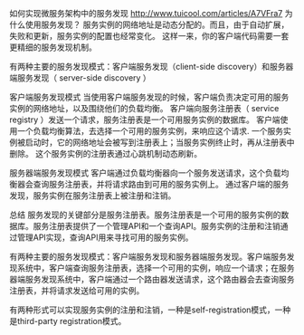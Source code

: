 如何实现微服务架构中的服务发现     http://www.tuicool.com/articles/A7VFra7
    为什么使用服务发现？
 服务实例的网络地址是动态分配的。而且，由于自动扩展，失败和更新，服务实例的配置也经常变化。
 这样一来，你的客户端代码需要一套更精细的服务发现机制。
 
 有两种主要的服务发现模式：客户端服务发现（client-side discovery）和服务器端服务发现（ server-side discovery ）
 
 客户端服务发现模式
 当使用客户端服务发现的时候，客户端负责决定可用的服务实例的网络地址，以及围绕他们的负载均衡。
 客户端向服务注册表（ service registry ）发送一个请求，服务注册表是一个可用服务实例的数据库。
 客户端使用一个负载均衡算法，去选择一个可用的服务实例，来响应这个请求.
 一个服务实例被启动时，它的网络地址会被写到注册表上；当服务实例终止时，再从注册表中删除。
 这个服务实例的注册表通过心跳机制动态刷新。
 
 服务器端服务发现模式
 客户端通过负载均衡器向一个服务发送请求，这个负载均衡器会查询服务注册表，并将请求路由到可用的服务实例上。
 通过客户端的服务发现，服务实例在服务注册表上被注册和注销。
 
 总结
 服务发现的关键部分是服务注册表。服务注册表是一个可用的服务实例的数据库。服务注册表提供了一个管理API和一个查询API。服务实例的注册和注销通过管理API实现，查询API用来寻找可用的服务实例。
 
 有两种主要的服务发现模式：客户端服务发现和服务器端服务发现。客户端服务发现系统中，客户端查询服务注册表，选择一个可用的实例，响应一个请求；在服务器端服务发现系统中，客户端通过一个路由器发送请求，这个路由器会去查询服务注册表，并将请求发送给可用的实例。
 
 有两种形式可以实现服务实例的注册和注销，一种是self-registration模式，一种是third-party registration模式。
 
 
 
 
 
